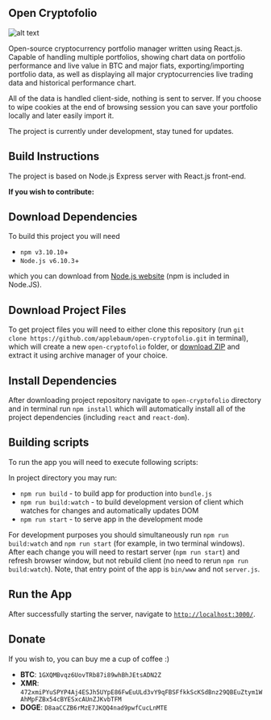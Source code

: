 ## Open Cryptofolio

![alt text](https://raw.githubusercontent.com/applebaum/open-cryptofolio/master/public/logo-bg.png "Open Cryptofolio - open-soruce cryptocurrency portfolio manager")

Open-source cryptocurrency portfolio manager written using React.js. Capable
of handling multiple portfolios, showing chart data on portfolio performance
and live value in BTC and major fiats, exporting/importing portfolio data,
as well as displaying all major cryptocurrencies live trading
data and historical performance chart.

All of the data is handled client-side, nothing is sent to server. If you choose to wipe cookies at the end of browsing session you can save your portfolio locally and later easily import it. 

The project is currently under development, stay tuned for updates.

## Build Instructions
The project is based on Node.js Express server with React.js front-end.

**If you wish to contribute:**

## Download Dependencies
To build this project you will need

* `npm v3.10.10`+
* `Node.js v6.10.3`+

which you can download from [Node.js website](https://nodejs.org/en/) (npm is included in Node.JS).

## Download Project Files
To get project files you will need to either clone this repository (run `git clone https://github.com/applebaum/open-cryptofolio.git` in terminal),
which will create a new `open-cryptofolio` folder, or [download ZIP](https://github.com/applebaum/open-cryptofolio/archive/master.zip)
and extract it using archive manager of your choice.

## Install Dependencies
After downloading project repository navigate to `open-cryptofolio` directory and in terminal
run `npm install` which will automatically install all of the project dependencies (including `react` and `react-dom`).

## Building scripts
To run the app you will need to execute following scripts:

In project directory you may run:

* `npm run build` - to build app for production into `bundle.js`
* `npm run build:watch` - to build development version of client which watches for changes and automatically updates DOM
* `npm run start` - to serve app in the development mode

For development purposes you should simultaneously run `npm run build:watch` and `npm run start` (for example, in two terminal windows).
After each change you will need to restart server (`npm run start`) and refresh browser window, but not rebuild client (no need to rerun `npm run build:watch`).
Note, that entry point of the app is `bin/www` and not `server.js`.

## Run the App

After successfully starting the server, navigate to [`http://localhost:3000/`](http://localhost:3000/).

## Donate

If you wish to, you can buy me a cup of coffee :)

* **BTC**: `1GXQMBvqz6UovTRb87i89whBhJEtsADN2Z` 
* **XMR**: `472xmiPYuSPYP4Aj4ESJh5UYpE86FwEuULd3vY9qFBSFfkkScKSdBnz29QBEuZtym1WAhMpFZBx54cBYESxcAUnZJKvbTFM`
* **DOGE**: `D8aaCCZB6rMzE7JKQQ4nad9pwfCucLnMTE`